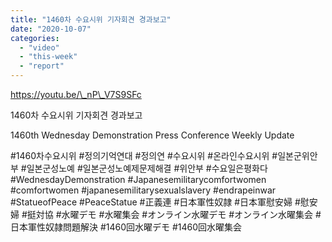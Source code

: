 ```yaml
---
title: "1460차 수요시위 기자회견 경과보고"
date: "2020-10-07"
categories: 
  - "video"
  - "this-week"
  - "report"
---
```


https://youtu.be/\_nP\_V7S9SFc

1460차 수요시위 기자회견 경과보고

1460th Wednesday Demonstration Press Conference Weekly Update

#1460차수요시위 #정의기억연대 #정의연 #수요시위 #온라인수요시위 #일본군위안부 #일본군성노예 #일본군성노예제문제해결 #위안부 #수요일은평화다 #WednesdayDemonstration #Japanesemilitarycomfortwomen #comfortwomen #japanesemilitarysexualslavery #endrapeinwar #StatueofPeace #PeaceStatue #正義連 #日本軍性奴隷 #日本軍慰安婦 #慰安婦 #挺対協 #水曜デモ #水曜集会 #オンライン水曜デモ #オンライン水曜集会 #日本軍性奴隷問題解決 #1460回水曜デモ #1460回水曜集会
